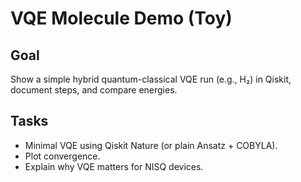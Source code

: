 # VQE Molecule Demo (Toy)

## Goal
Show a simple hybrid quantum-classical VQE run (e.g., H₂) in Qiskit, document steps, and compare energies.

## Tasks
- Minimal VQE using Qiskit Nature (or plain Ansatz + COBYLA).
- Plot convergence.
- Explain why VQE matters for NISQ devices.
